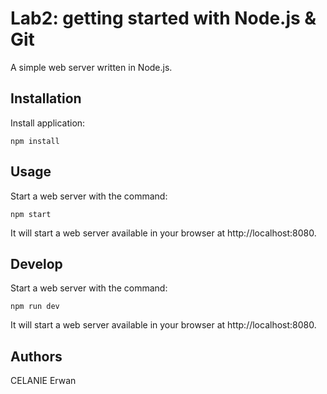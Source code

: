 # Lab2: getting started with Node.js & Git

A simple web server written in Node.js.

## Installation

Install application:

```
npm install 
```

## Usage

Start a web server with the command:

```
npm start
```

It will start a web server available in your browser at http://localhost:8080.

## Develop

Start a web server with the command:

```
npm run dev
```

It will start a web server available in your browser at http://localhost:8080.

## Authors

CELANIE Erwan